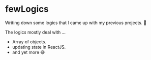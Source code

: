 # fewLogics

Writing down some logics that I came up with my previous projects.  👶

The logics mostly deal with ...

- Array of objects.
- updating state in ReactJS.
- and yet more 😅
